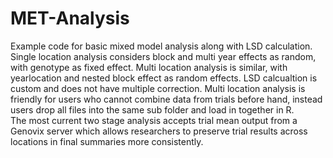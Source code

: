 # MET-Analysis
Example code for basic mixed model analysis along with LSD calculation. Single location analysis considers block and multi year effects as random, with genotype as fixed effect. Multi location analysis is similar, with yearlocation and 
nested block effect as random effects. LSD calcualtion is custom and does not have multiple correction. Multi location analysis is friendly for users who cannot combine data from trials before hand, instead users drop
all files into the same sub folder and load in together in R.  
The most current two stage analysis accepts trial mean output from a Genovix server which allows
researchers to preserve trial results across locations in final summaries more consistently.
